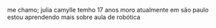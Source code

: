 me chamo; julia camylle
temho 17 anos
moro atualmente em são paulo
estou aprendendo mais sobre aula de robótica
